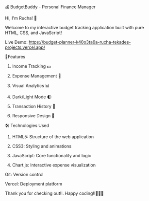 💰 BudgetBuddy - Personal Finance Manager

Hi, I'm Rucha! 👋

Welcome to my interactive budget tracking application built with pure HTML, CSS, and JavaScript!

Live Demo:
https://budget-planner-k40o3ta6a-rucha-tekades-projects.vercel.app/

🚀Features
1. Income Tracking 💵

2. Expense Management 🛒

3. Visual Analytics 📊

4. Dark/Light Mode 🌓

5. Transaction History 📝

6. Responsive Design 📱

🛠️ Technologies Used
1. HTML5: Structure of the web application

2. CSS3: Styling and animations

3. JavaScript: Core functionality and logic

4. Chart.js: Interactive expense visualization

Git: Version control

Vercel: Deployment platform

Thank you for checking out!!.
Happy coding!!🌟🙆‍♀️
